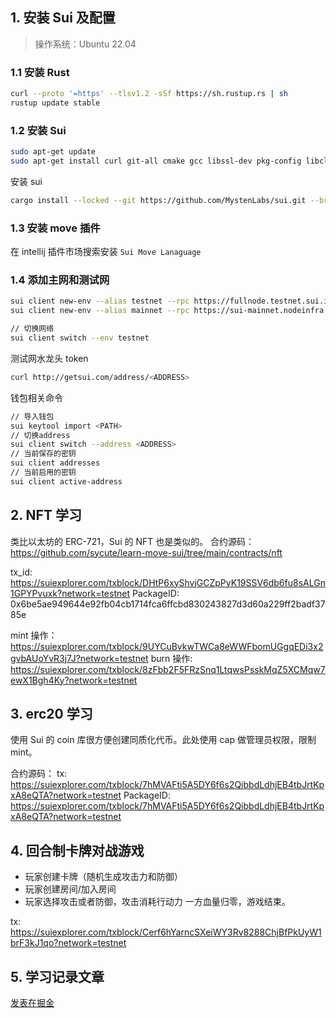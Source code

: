 ## 1. 安装 Sui 及配置

> 操作系统：Ubuntu 22.04

### 1.1 安装 Rust

```bash
curl --proto '=https' --tlsv1.2 -sSf https://sh.rustup.rs | sh
rustup update stable
```

### 1.2 安装 Sui

```bash
sudo apt-get update
sudo apt-get install curl git-all cmake gcc libssl-dev pkg-config libclang-dev libpq-dev build-essential
```

安装 sui

```bash
cargo install --locked --git https://github.com/MystenLabs/sui.git --branch testnet sui
```

### 1.3 安装 move 插件

在 intellij 插件市场搜索安装 `Sui Move Lanaguage`

### 1.4 添加主网和测试网

```bash
sui client new-env --alias testnet --rpc https://fullnode.testnet.sui.io:443
sui client new-env --alias mainnet --rpc https://sui-mainnet.nodeinfra.com:443

// 切换网络
sui client switch --env testnet
```

测试网水龙头 token

```bash
curl http://getsui.com/address/<ADDRESS>
```

钱包相关命令

```bash
// 导入钱包
sui keytool import <PATH>
// 切换address
sui client switch --address <ADDRESS>
// 当前保存的密钥
sui client addresses
// 当前启用的密钥
sui client active-address
```

## 2. NFT 学习

类比以太坊的 ERC-721，Sui 的 NFT 也是类似的。
合约源码：https://github.com/sycute/learn-move-sui/tree/main/contracts/nft

tx_id: https://suiexplorer.com/txblock/DHtP6xyShvjGCZpPyK19SSV6db6fu8sALGn1GPYPvuxk?network=testnet
PackageID: 0x6be5ae949644e92fb04cb1714fca6ffcbd830243827d3d60a229ff2badf3785e

mint 操作：https://suiexplorer.com/txblock/9UYCuBvkwTWCa8eWWFbomUGgqEDi3x2gvbAUoYvR3j7J?network=testnet
burn 操作: https://suiexplorer.com/txblock/8zFbb2F5FRzSnq1LtqwsPsskMqZ5XCMqw7ewX1Bgh4Ky?network=testnet

## 3. erc20 学习

使用 Sui 的 coin 库很方便创建同质化代币。此处使用 cap 做管理员权限，限制 mint。

合约源码：
tx: https://suiexplorer.com/txblock/7hMVAFti5A5DY6f6s2QibbdLdhjEB4tbJrtKpxA8eQTA?network=testnet
PackageID: https://suiexplorer.com/txblock/7hMVAFti5A5DY6f6s2QibbdLdhjEB4tbJrtKpxA8eQTA?network=testnet

## 4. 回合制卡牌对战游戏

- 玩家创建卡牌（随机生成攻击力和防御）
- 玩家创建房间/加入房间
- 玩家选择攻击或者防御，攻击消耗行动力
  一方血量归零，游戏结束。

tx: https://suiexplorer.com/txblock/Cerf6hYarncSXeiWY3Rv8288ChjBfPkUyW1brF3kJ1qo?network=testnet

## 5. 学习记录文章

[发表在掘金](https://juejin.cn/column/7347616740853022770)

